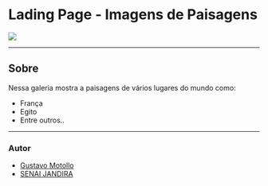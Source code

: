 # Lading Page - Imagens de Paisagens

![](./Captura%20de%20Tela%202024-09-06%20%C3%A0s%2011.17.29.png)

---

## Sobre
Nessa galeria mostra a paisagens de vários lugares do mundo como: 
- França
- Egito
- Entre outros..

---

### Autor

- [Gustavo Motollo](https://www.linkedin.com/in/gustavo-motollo-4889732b0/)
- [SENAI JANDIRA](https://www.sp.senai.br/) 
